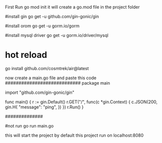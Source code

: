 First Run go mod init
it will create a go.mod file in the project folder

#install gin 
go get -u github.com/gin-gonic/gin

#install orom 
go get -u gorm.io/gorm

#install mysql driver
go get -u gorm.io/driver/mysql

# hot reload
go install github.com/cosmtrek/air@latest



now create a main.go file and paste this code 
############################
package main

import "github.com/gin-gonic/gin"

func main() {
	r := gin.Default()
	r.GET("/", func(c *gin.Context) {
		c.JSON(200, gin.H{
			"message": "ping",
		})
	})
	r.Run()
}

##############

#not run
go run main.go 

this will start the project by default this project run on localhost:8080
